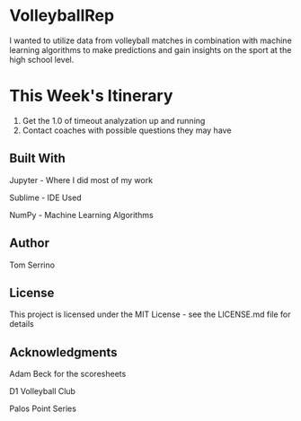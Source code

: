 # VolleyballRep
I wanted to utilize data from volleyball matches in combination with machine learning algorithms to make predictions and gain insights on the sport at the high school level.

# This Week's Itinerary
1. Get the 1.0 of timeout analyzation up and running
2. Contact coaches with possible questions they may have

## Built With

Jupyter - Where I did most of my work

Sublime - IDE Used

NumPy - Machine Learning Algorithms


## Author

Tom Serrino

## License

This project is licensed under the MIT License - see the LICENSE.md file for details

## Acknowledgments

Adam Beck for the scoresheets

D1 Volleyball Club 

Palos Point Series
